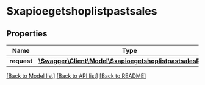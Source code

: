 # Sxapioegetshoplistpastsales

## Properties
Name | Type | Description | Notes
------------ | ------------- | ------------- | -------------
**request** | [**\Swagger\Client\Model\SxapioegetshoplistpastsalesRequest**](SxapioegetshoplistpastsalesRequest.md) |  | [optional] 

[[Back to Model list]](../README.md#documentation-for-models) [[Back to API list]](../README.md#documentation-for-api-endpoints) [[Back to README]](../README.md)


